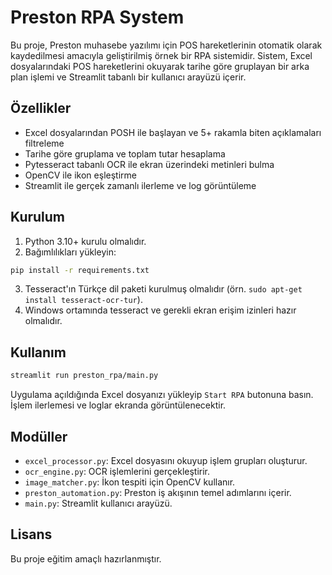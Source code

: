# Preston RPA System

Bu proje, Preston muhasebe yazılımı için POS hareketlerinin otomatik olarak kaydedilmesi amacıyla geliştirilmiş örnek bir RPA sistemidir. Sistem, Excel dosyalarındaki POS hareketlerini okuyarak tarihe göre gruplayan bir arka plan işlemi ve Streamlit tabanlı bir kullanıcı arayüzü içerir.

## Özellikler
- Excel dosyalarından POSH ile başlayan ve 5+ rakamla biten açıklamaları filtreleme
- Tarihe göre gruplama ve toplam tutar hesaplama
- Pytesseract tabanlı OCR ile ekran üzerindeki metinleri bulma
- OpenCV ile ikon eşleştirme
- Streamlit ile gerçek zamanlı ilerleme ve log görüntüleme

## Kurulum
1. Python 3.10+ kurulu olmalıdır.
2. Bağımlılıkları yükleyin:
```bash
pip install -r requirements.txt
```
3. Tesseract'ın Türkçe dil paketi kurulmuş olmalıdır (örn. `sudo apt-get install tesseract-ocr-tur`).
4. Windows ortamında tesseract ve gerekli ekran erişim izinleri hazır olmalıdır.

## Kullanım
```bash
streamlit run preston_rpa/main.py
```
Uygulama açıldığında Excel dosyanızı yükleyip `Start RPA` butonuna basın. İşlem ilerlemesi ve loglar ekranda görüntülenecektir.

## Modüller
- `excel_processor.py`: Excel dosyasını okuyup işlem grupları oluşturur.
- `ocr_engine.py`: OCR işlemlerini gerçekleştirir.
- `image_matcher.py`: İkon tespiti için OpenCV kullanır.
- `preston_automation.py`: Preston iş akışının temel adımlarını içerir.
- `main.py`: Streamlit kullanıcı arayüzü.

## Lisans
Bu proje eğitim amaçlı hazırlanmıştır.
